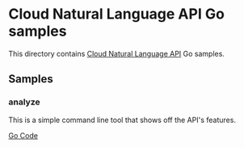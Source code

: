 # Cloud Natural Language API Go samples

This directory contains [Cloud Natural Language API](https://cloud.google.com/language/) Go samples.

## Samples

### analyze

This is a simple command line tool that shows off the API's features.

[Go Code](analyze)
